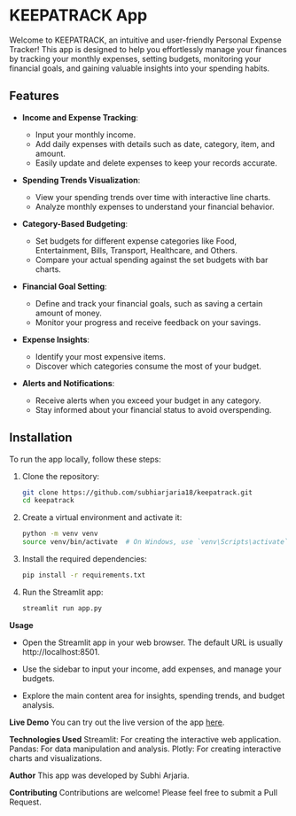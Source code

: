 # KEEPATRACK App

Welcome to KEEPATRACK, an intuitive and user-friendly Personal Expense Tracker! This app is designed to help you effortlessly manage your finances by tracking your monthly expenses, setting budgets, monitoring your financial goals, and gaining valuable insights into your spending habits.

## Features

- **Income and Expense Tracking**: 
  - Input your monthly income.
  - Add daily expenses with details such as date, category, item, and amount.
  - Easily update and delete expenses to keep your records accurate.

- **Spending Trends Visualization**: 
  - View your spending trends over time with interactive line charts.
  - Analyze monthly expenses to understand your financial behavior.

- **Category-Based Budgeting**: 
  - Set budgets for different expense categories like Food, Entertainment, Bills, Transport, Healthcare, and Others.
  - Compare your actual spending against the set budgets with bar charts.

- **Financial Goal Setting**: 
  - Define and track your financial goals, such as saving a certain amount of money.
  - Monitor your progress and receive feedback on your savings.

- **Expense Insights**: 
  - Identify your most expensive items.
  - Discover which categories consume the most of your budget.

- **Alerts and Notifications**: 
  - Receive alerts when you exceed your budget in any category.
  - Stay informed about your financial status to avoid overspending.

## Installation

To run the app locally, follow these steps:

1. Clone the repository:

   ```bash
   git clone https://github.com/subhiarjaria18/keepatrack.git
   cd keepatrack
2. Create a virtual environment and activate it:
   ```bash
   python -m venv venv
   source venv/bin/activate  # On Windows, use `venv\Scripts\activate`
3. Install the required dependencies:
   ```bash
   pip install -r requirements.txt
4. Run the Streamlit app:
   ```bash
   streamlit run app.py
   
**Usage**
- Open the Streamlit app in your web browser. The default URL is usually http://localhost:8501.

- Use the sidebar to input your income, add expenses, and manage your budgets.

- Explore the main content area for insights, spending trends, and budget analysis.

**Live Demo**
You can try out the live version of the app [here](https://keepatrack-ikyzbbh7mvddpuk6vyxnhc.streamlit.app/).

**Technologies Used**
Streamlit: For creating the interactive web application.
Pandas: For data manipulation and analysis.
Plotly: For creating interactive charts and visualizations.

**Author**
This app was developed by Subhi Arjaria.

**Contributing**
Contributions are welcome! Please feel free to submit a Pull Request.
